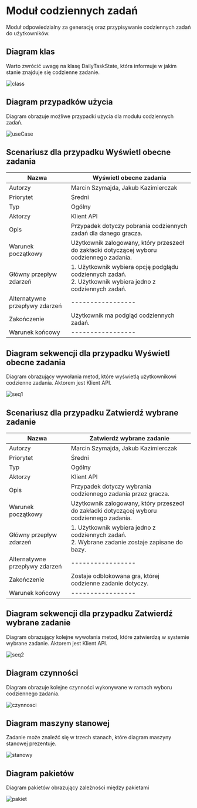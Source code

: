 # Moduł codziennych zadań

Moduł odpowiedzialny za generację oraz przypisywanie codziennych zadań do użytkowników.

## Diagram klas

Warto zwrócić uwagę na klasę DailyTaskState, która informuje w jakim stanie znajduje się codzienne zadanie.

![class](https://gist.github.com/assets/126806633/52f6a11f-725e-4109-91ce-b03ae91b6b46)


## Diagram przypadków użycia
Diagram obrazuje możliwe przypadki użycia dla modułu codziennych zadań.

![useCase](https://gist.github.com/assets/126806633/a76b2acb-4b14-45a6-92e7-cce66fbff3da)

## Scenariusz dla przypadku Wyświetl obecne zadania

| Nazwa                          | Wyświetl obecne zadania                                                                                              |
|--------------------------------|----------------------------------------------------------------------------------------------------------------------|
| Autorzy                        | Marcin Szymajda, Jakub Kazimierczak                                                                                  |
| Priorytet                      | Średni                                                                                                               |
| Typ                            | Ogólny                                                                                                               |
| Aktorzy                        | Klient API                                                                                                           |
| Opis                           | Przypadek dotyczy pobrania codziennych zadań dla danego gracza.                                                      |
| Warunek początkowy             | Użytkownik zalogowany, który przeszedł do zakładki dotyczącej wyboru codziennego zadania.                            |
| Główny przepływ zdarzeń        | 1. Użytkownik wybiera opcję podglądu codziennych zadań. </br> 2. Użytkownik wybiera jedno z codziennych zadań. </br> |
| Alternatywne przepływy zdarzeń | -----------------                                                                                                    |
| Zakończenie                    | Użytkownik ma podgląd codziennych zadań.                                                                             |
| Warunek końcowy                | -----------------                                                                                                    |

## Diagram sekwencji dla przypadku Wyświetl obecne zadania

Diagram obrazujący wywołania metod, które wyświetlą użytkownikowi codzienne zadania. Aktorem jest Klient API.

![seq1](https://gist.github.com/assets/126806633/bf49f28c-dc5b-44fa-ad07-1781f2b24c56)


## Scenariusz dla przypadku Zatwierdź wybrane zadanie
| Nazwa                          | Zatwierdź wybrane zadanie                                                                                 |
|--------------------------------|-----------------------------------------------------------------------------------------------------------|
| Autorzy                        | Marcin Szymajda, Jakub Kazimierczak                                                                       |
| Priorytet                      | Średni                                                                                                    |
| Typ                            | Ogólny                                                                                                    |
| Aktorzy                        | Klient API                                                                                                |
| Opis                           | Przypadek dotyczy wybrania codziennego zadania przez gracza.                                              |
| Warunek początkowy             | Użytkownik zalogowany, który przeszedł do zakładki dotyczącej wyboru codziennego zadania.                 |
| Główny przepływ zdarzeń        | 1. Użytkownik wybiera jedno z codziennych zadań. </br> 2. Wybrane zadanie zostaje zapisane do bazy. </br> |
| Alternatywne przepływy zdarzeń | -----------------                                                                                         |
| Zakończenie                    | Zostaje odblokowana gra, której codzienne zadanie dotyczy.                                                |
| Warunek końcowy                | -----------------                                                                                         |




## Diagram sekwencji dla przypadku Zatwierdź wybrane zadanie

Diagram obrazujący kolejne wywołania metod, które zatwierdzą w systemie wybrane zadanie. Aktorem jest Klient API. 

![seq2](https://gist.github.com/assets/126806633/93f1fc0d-8d91-42f0-b042-e913fff3259d)


## Diagram czynności

Diagram obrazuje kolejne czynności wykonywane w ramach wyboru codziennego zadania.

![czynnosci](https://gist.github.com/assets/126806633/d416f468-8b52-47b9-8935-d3860f3dfc8c)


## Diagram maszyny stanowej

Zadanie może znaleźć się w trzech stanach, które diagram maszyny stanowej prezentuje.

![stanowy](https://gist.github.com/assets/126806633/00fd26a3-3027-423f-9287-dda51ae0743a)


## Diagram pakietów

Diagram pakietów obrazujący zależności między pakietami


![pakiet](https://gist.github.com/assets/126806633/0877b6ae-3cdf-447e-bd89-2b42a3d780e2)


